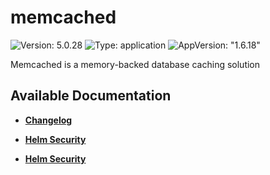 # memcached

![Version: 5.0.28](https://img.shields.io/badge/Version-5.0.28-informational?style=flat-square) ![Type: application](https://img.shields.io/badge/Type-application-informational?style=flat-square) ![AppVersion: "1.6.18"](https://img.shields.io/badge/AppVersion-"1.6.18"-informational?style=flat-square)

Memcached is a memory-backed database caching solution

## Available Documentation

- [**Changelog**](CHANGELOG)

- [**Helm Security**](container-security)

- [**Helm Security**](helm-security)

